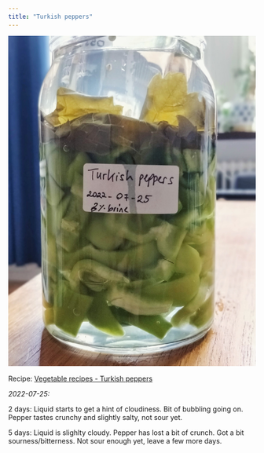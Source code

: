 ```yaml
---
title: "Turkish peppers"
---
```


![](projects/attachments/Fermented%20Turkish%20peppers.jpg)

Recipe: [Vegetable recipes - Turkish peppers](projects/fermentation/Vegetable%20recipes.md#Turkish%20peppers)

_2022-07-25:_

2 days: Liquid starts to get a hint of cloudiness. Bit of bubbling going on. Pepper tastes crunchy and slightly salty, not sour yet.

5 days: Liquid is slighlty cloudy. Pepper has lost a bit of crunch. Got a bit sourness/bitterness. Not sour enough yet, leave a few more days.